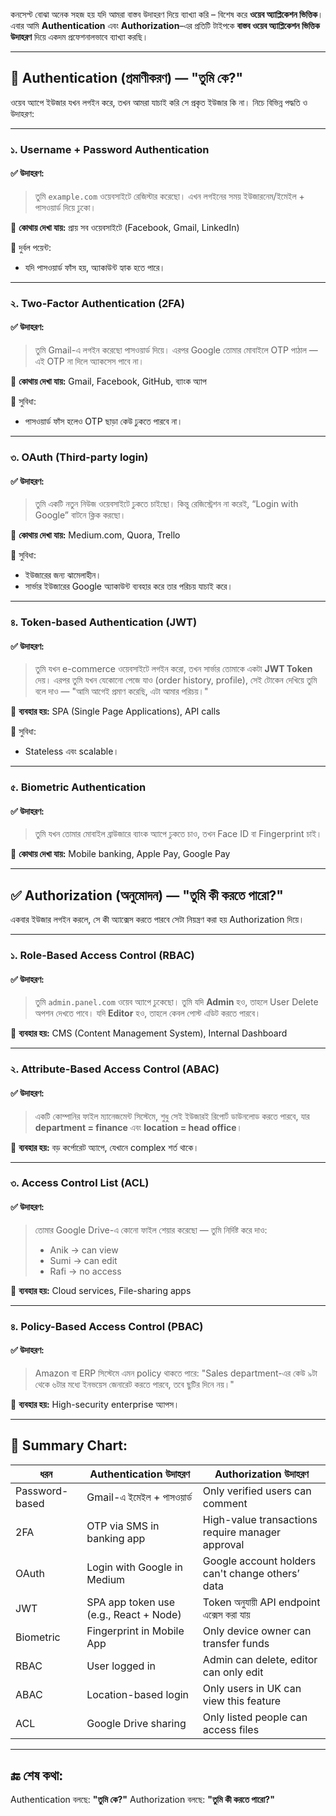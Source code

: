 কনসেপ্ট বোঝা অনেক সহজ হয় যদি আমরা বাস্তব উদাহরণ দিয়ে ব্যাখ্যা করি – বিশেষ করে **ওয়েব অ্যাপ্লিকেশন ভিত্তিক**। এবার আমি **Authentication** এবং **Authorization**–এর প্রতিটি টাইপকে **বাস্তব ওয়েব অ্যাপ্লিকেশন ভিত্তিক উদাহরণ** দিয়ে একদম প্রফেশনালভাবে ব্যাখ্যা করছি।

---

## 🔐 **Authentication (প্রমাণীকরণ) — "তুমি কে?"**

ওয়েব অ্যাপে ইউজার যখন লগইন করে, তখন আমরা যাচাই করি সে প্রকৃত ইউজার কি না। নিচে বিভিন্ন পদ্ধতি ও উদাহরণ:

---

### ১. **Username + Password Authentication**

#### ✅ উদাহরণ:

> তুমি `example.com` ওয়েবসাইটে রেজিস্টার করেছো। এখন লগইনের সময় ইউজারনেম/ইমেইল + পাসওয়ার্ড দিয়ে ঢুকো।

🔹 **কোথায় দেখা যায়:** প্রায় সব ওয়েবসাইটে (Facebook, Gmail, LinkedIn)

🔐 দুর্বল পয়েন্ট:

* যদি পাসওয়ার্ড ফাঁস হয়, অ্যাকাউন্ট হ্যাক হতে পারে।

---

### ২. **Two-Factor Authentication (2FA)**

#### ✅ উদাহরণ:

> তুমি Gmail-এ লগইন করেছো পাসওয়ার্ড দিয়ে। এরপর Google তোমার মোবাইলে OTP পাঠাল — এই OTP না দিলে অ্যাকসেস পাবে না।

🔹 **কোথায় দেখা যায়:** Gmail, Facebook, GitHub, ব্যাংক অ্যাপ

🔐 সুবিধা:

* পাসওয়ার্ড ফাঁস হলেও OTP ছাড়া কেউ ঢুকতে পারবে না।

---

### ৩. **OAuth (Third-party login)**

#### ✅ উদাহরণ:

> তুমি একটি নতুন নিউজ ওয়েবসাইটে ঢুকতে চাইছো। কিন্তু রেজিস্ট্রেশন না করেই, “Login with Google” বাটনে ক্লিক করছো।

🔹 **কোথায় দেখা যায়:** Medium.com, Quora, Trello

🔐 সুবিধা:

* ইউজারের জন্য ঝামেলাহীন।
* সার্ভার ইউজারের Google অ্যাকাউন্ট ব্যবহার করে তার পরিচয় যাচাই করে।

---

### ৪. **Token-based Authentication (JWT)**

#### ✅ উদাহরণ:

> তুমি যখন e-commerce ওয়েবসাইটে লগইন করো, তখন সার্ভার তোমাকে একটা **JWT Token** দেয়। এরপর তুমি যখন যেকোনো পেজে যাও (order history, profile), সেই টোকেন দেখিয়ে তুমি বলে দাও — "আমি আগেই প্রমাণ করেছি, এটা আমার পরিচয়।"

🔹 **ব্যবহার হয়:** SPA (Single Page Applications), API calls

🔐 সুবিধা:

* Stateless এবং scalable।

---

### ৫. **Biometric Authentication**

#### ✅ উদাহরণ:

> তুমি যখন তোমার মোবাইল ব্রাউজারে ব্যাংক অ্যাপে ঢুকতে চাও, তখন Face ID বা Fingerprint চাই।

🔹 **কোথায় দেখা যায়:** Mobile banking, Apple Pay, Google Pay

---

## ✅ **Authorization (অনুমোদন) — "তুমি কী করতে পারো?"**

একবার ইউজার লগইন করলে, সে কী অ্যাক্সেস করতে পারবে সেটা নিয়ন্ত্রণ করা হয় Authorization দিয়ে।

---

### ১. **Role-Based Access Control (RBAC)**

#### ✅ উদাহরণ:

> তুমি `admin.panel.com` ওয়েব অ্যাপে ঢুকেছো। তুমি যদি **Admin** হও, তাহলে User Delete অপশন দেখতে পাবে। যদি **Editor** হও, তাহলে কেবল পোস্ট এডিট করতে পারবে।

🔹 **ব্যবহার হয়:** CMS (Content Management System), Internal Dashboard

---

### ২. **Attribute-Based Access Control (ABAC)**

#### ✅ উদাহরণ:

> একটি কোম্পানির ফাইল ম্যানেজমেন্ট সিস্টেমে, শুধু সেই ইউজারই রিপোর্ট ডাউনলোড করতে পারবে, যার **department = finance** এবং **location = head office**।

🔹 **ব্যবহার হয়:** বড় কর্পোরেট অ্যাপে, যেখানে complex শর্ত থাকে।

---

### ৩. **Access Control List (ACL)**

#### ✅ উদাহরণ:

> তোমার Google Drive-এ কোনো ফাইল শেয়ার করেছো — তুমি নির্দিষ্ট করে দাও:
>
> * Anik → can view
> * Sumi → can edit
> * Rafi → no access

🔹 **ব্যবহার হয়:** Cloud services, File-sharing apps

---

### ৪. **Policy-Based Access Control (PBAC)**

#### ✅ উদাহরণ:

> Amazon বা ERP সিস্টেমে এমন policy থাকতে পারে:
> "Sales department-এর কেউ ৯টা থেকে ৬টার মধ্যে ইনভয়েস জেনারেট করতে পারবে, তবে ছুটির দিনে নয়।"

🔹 **ব্যবহার হয়:** High-security enterprise অ্যাপস।

---

## 🧠 Summary Chart:

| ধরন            | Authentication উদাহরণ                  | Authorization উদাহরণ                             |
| -------------- | -------------------------------------- | ------------------------------------------------ |
| Password-based | Gmail-এ ইমেইল + পাসওয়ার্ড             | Only verified users can comment                  |
| 2FA            | OTP via SMS in banking app             | High-value transactions require manager approval |
| OAuth          | Login with Google in Medium            | Google account holders can't change others’ data |
| JWT            | SPA app token use (e.g., React + Node) | Token অনুযায়ী API endpoint এক্সেস করা যায়        |
| Biometric      | Fingerprint in Mobile App              | Only device owner can transfer funds             |
| RBAC           | User logged in                         | Admin can delete, editor can only edit           |
| ABAC           | Location-based login                   | Only users in UK can view this feature           |
| ACL            | Google Drive sharing                   | Only listed people can access files              |

---

## 🔚 শেষ কথা:

Authentication বলছে: **"তুমি কে?"**
Authorization বলছে: **"তুমি কী করতে পারো?"**


